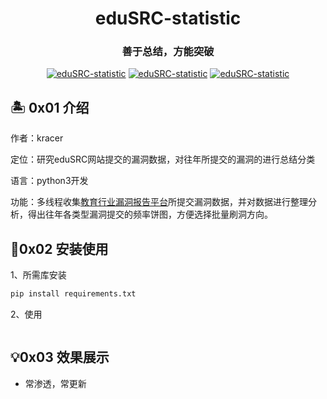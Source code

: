 <h1 align="center" >eduSRC-statistic</h1>

<h3 align="center" >善于总结，方能突破</h3>

<p align="center">
    <a href="https://github.com/kracer127/eduSRC-statistic"><img alt="eduSRC-statistic" src="https://visitor-badge.glitch.me/badge?page_id=kracer127.eduSRC-statistic"></a>
    <a href="https://github.com/kracer127/eduSRC-statistic"><img alt="eduSRC-statistic" src="https://img.shields.io/github/stars/kracer127/eduSRC-statistic.svg"></a>
    <a href="https://github.com/kracer127/eduSRC-statistic/releases"><img alt="eduSRC-statistic" src="https://img.shields.io/github/release/kracer127/eduSRC-statistic.svg"></a>
</p>


## 🏝 0x01 介绍
作者：kracer

定位：研究eduSRC网站提交的漏洞数据，对往年所提交的漏洞的进行总结分类

语言：python3开发

功能：多线程收集[教育行业漏洞报告平台](https://src.sjtu.edu.cn/)所提交漏洞数据，并对数据进行整理分析，得出往年各类型漏洞提交的频率饼图，方便选择批量刷洞方向。



## 🎸0x02 安装使用

1、所需库安装

```python
pip install requirements.txt
```

2、使用

```python

```



## 💡0x03 效果展示
+ 常渗透，常更新
## 